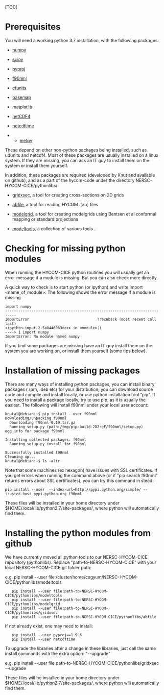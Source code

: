 [TOC]

# Prerequisites

You will need a  working python 3.7 installation, with the following packages.

* [numpy](https://pypi.python.org/pypi/numpy)

* [scipy](https://pypi.python.org/pypi/scipy)

* [pyproj](https://pypi.python.org/pypi/pyproj)

* [f90nml](https://pypi.python.org/pypi/f90nml)

* [cfunits](https://pypi.python.org/pypi/cfunits)

* [basemap](https://pypi.python.org/pypi/basemap)

* [matplotlib](https://pypi.python.org/pypi/matplotlib)

* [netCDF4](https://pypi.python.org/pypi/netCDF4)

* [netcdftime](https://pypi.python.org/pypi/netcdftime)

* * [metpy](https://pypi.org/project/metpy/)

These depend on other non-python packages being installed, such as udunits and netcdf4. Most of these packages are usually installed on a linux system. If they are missing, you can ask an IT guy to install them on the system  or install them yourself.

In addition, these packages are required (developed by Knut and available on github), and as a part of the hycom-code under the directory NERSC-HYCOM-CICE/pythonlibs/:

* [gridxsec](https://github.com/nansencenter/NERSC-HYCOM-CICE/tree/master/pythonlibs/gridxsec), a tool for creating cross-sections on 2D grids 

* [abfile](https://github.com/nansencenter/NERSC-HYCOM-CICE/tree/master/pythonlibs/abfile), a tool for reading HYCOM .[ab] files 

* [modelgrid](https://github.com/nansencenter/NERSC-HYCOM-CICE/tree/master/pythonlibs/modelgrid), a tool for creating modelgrids using Bentsen et al conformal mapping or standard projections 

* [modeltools](https://github.com/nansencenter/NERSC-HYCOM-CICE/tree/master/pythonlibs/modeltools), a collection of various tools ..

# Checking for missing python modules

When running the HYCOM-CICE python routines you will usually get an error message if a module is missing. But you can also check more directly.

A quick way to check is to start python (or ipython) and write import <name_of_module>. The following shows the error message if a module is missing

    import numpy
    ---------------------------------------------------------------------------
    ImportError                               Traceback (most recent call last)
    <ipython-input-2-5a8446063dec> in <module>()
    ----> 1 import numpy
    ImportError: No module named numpy

If you find some packages are missing have an IT guy install them on the system you are working on, or install them yourself (some tips below). 

# Installation of missing packages

There are many ways of installing python packages, you can install binary packages (.rpm, .deb etc) for your distribution, you can download source code and compile and install locally, or use python installation tool "pip".
If you need to install a package locally, try to use pip, as it is usually the easiest. The following will install f90nml under your local user account:

    knutal@debian:~$ pip install --user f90nml
    Downloading/unpacking f90nml
      Downloading f90nml-0.19.tar.gz
      Running setup.py (path:/tmp/pip-build-2D2rgF/f90nml/setup.py) egg_info for package f90nml
    
    Installing collected packages: f90nml
      Running setup.py install for f90nml
    
    Successfully installed f90nml
    Cleaning up...
    knutal@debian:~$ ls -altr

Note that some machines (ex hexagon) have issues  with SSL certificates. If you get errors when running the command above (or if "pip search f90nml" returns errors about SSL certificates), you can try this command in stead:

    pip install --user  --index-url=http://pypi.python.org/simple/ --trusted-host pypi.python.org f90nml

These files will be installed in your home directory under $HOME/.local/lib/python2.7/site-packages/, where python will automatically find them.





# Installing the python modules from github

We have currently moved all python tools to our NERSC-HYCOM-CICE repository (pythonlibs). Replace "path-to-NERSC-HYCOM-CICE" with your local NERSC-HYCOM-CICE git folder path:

e.g. pip install --user file:/cluster/home/cagyum/NERSC-HYCOM-CICE/pythonlibs/modeltools

```
   pip install --user file:path-to-NERSC-HYCOM-CICE/pythonlibs/modeltools
   pip install --user file:path-to-NERSC-HYCOM-CICE/pythonlibs/modelgrid
   pip install --user file:path-to-NERSC-HYCOM-CICE/pythonlibs/gridxsec 
   pip install --user file:path-to-NERSC-HYCOM-CICE/pythonlibs/abfile 
```
If not already exist, one  may need to install:
```
   pip install --user pyproj==1.9.6
   pip install --user netcdftime
```

To upgrade the libraries after a change in these libraries, just call the same install commands with the extra option: "--upgrade"

e.g. pip install --user file:path-to-NERSC-HYCOM-CICE/pythonlibs/gridxsec --upgrade

These files will be installed in your home directory under $HOME/.local/lib/python2.7/site-packages/, where python will automatically find them.
